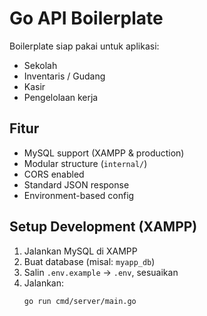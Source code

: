 # Go API Boilerplate

Boilerplate siap pakai untuk aplikasi:

- Sekolah
- Inventaris / Gudang
- Kasir
- Pengelolaan kerja

## Fitur

- MySQL support (XAMPP & production)
- Modular structure (`internal/`)
- CORS enabled
- Standard JSON response
- Environment-based config

## Setup Development (XAMPP)

1. Jalankan MySQL di XAMPP
2. Buat database (misal: `myapp_db`)
3. Salin `.env.example` → `.env`, sesuaikan
4. Jalankan:
   ```bash
   go run cmd/server/main.go
   ```

